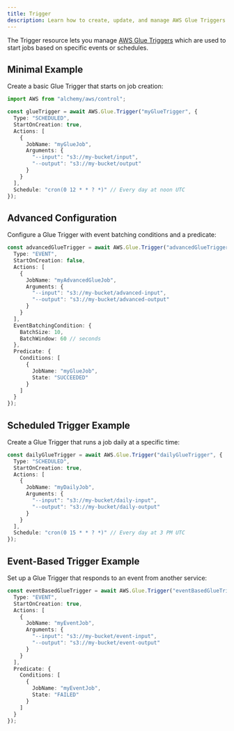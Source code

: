 ```yaml
---
title: Trigger
description: Learn how to create, update, and manage AWS Glue Triggers using Alchemy Cloud Control.
---
```



The Trigger resource lets you manage [AWS Glue Triggers](https://docs.aws.amazon.com/glue/latest/userguide/) which are used to start jobs based on specific events or schedules.

## Minimal Example

Create a basic Glue Trigger that starts on job creation:

```ts
import AWS from "alchemy/aws/control";

const glueTrigger = await AWS.Glue.Trigger("myGlueTrigger", {
  Type: "SCHEDULED",
  StartOnCreation: true,
  Actions: [
    {
      JobName: "myGlueJob",
      Arguments: {
        "--input": "s3://my-bucket/input",
        "--output": "s3://my-bucket/output"
      }
    }
  ],
  Schedule: "cron(0 12 * * ? *)" // Every day at noon UTC
});
```

## Advanced Configuration

Configure a Glue Trigger with event batching conditions and a predicate:

```ts
const advancedGlueTrigger = await AWS.Glue.Trigger("advancedGlueTrigger", {
  Type: "EVENT",
  StartOnCreation: false,
  Actions: [
    {
      JobName: "myAdvancedGlueJob",
      Arguments: {
        "--input": "s3://my-bucket/advanced-input",
        "--output": "s3://my-bucket/advanced-output"
      }
    }
  ],
  EventBatchingCondition: {
    BatchSize: 10,
    BatchWindow: 60 // seconds
  },
  Predicate: {
    Conditions: [
      {
        JobName: "myGlueJob",
        State: "SUCCEEDED"
      }
    ]
  }
});
```

## Scheduled Trigger Example

Create a Glue Trigger that runs a job daily at a specific time:

```ts
const dailyGlueTrigger = await AWS.Glue.Trigger("dailyGlueTrigger", {
  Type: "SCHEDULED",
  StartOnCreation: true,
  Actions: [
    {
      JobName: "myDailyJob",
      Arguments: {
        "--input": "s3://my-bucket/daily-input",
        "--output": "s3://my-bucket/daily-output"
      }
    }
  ],
  Schedule: "cron(0 15 * * ? *)" // Every day at 3 PM UTC
});
```

## Event-Based Trigger Example

Set up a Glue Trigger that responds to an event from another service:

```ts
const eventBasedGlueTrigger = await AWS.Glue.Trigger("eventBasedGlueTrigger", {
  Type: "EVENT",
  StartOnCreation: true,
  Actions: [
    {
      JobName: "myEventJob",
      Arguments: {
        "--input": "s3://my-bucket/event-input",
        "--output": "s3://my-bucket/event-output"
      }
    }
  ],
  Predicate: {
    Conditions: [
      {
        JobName: "myEventJob",
        State: "FAILED"
      }
    ]
  }
});
```
